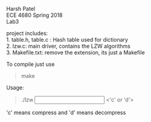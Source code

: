 Harsh Patel  
ECE 4680 Spring 2018  
Lab3  

project includes:  
	1.  table.h, table.c : Hash table used for dictionary   
	2.  lzw.c:	main driver, contains the LZW algorithms  
	3.  Makefile.txt: remove the extension, its just a Makefile  
	
To compile just use 
> make

Usage:
> ./lzw <input file> <output file> <'c' or 'd'>

'c' means compress and 'd' means decompress
